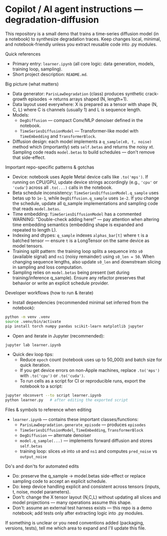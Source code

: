 # Copilot / AI agent instructions — degradation-diffusion

This repository is a small demo that trains a time-series diffusion model (in a notebook) to synthesize degradation traces.
Keep changes local, minimal, and notebook-friendly unless you extract reusable code into .py modules.

Quick references
- Primary entry: `learner.ipynb` (all core logic: data generation, models, training loop, sampling).
- Short project description: `README.md`.

Big picture (what matters)
- Data generator: `ParisLawDegradation` (class) produces synthetic crack-growth episodes → returns arrays shaped (N, length+1).
- Data layout used everywhere: X is prepared as a tensor with shape (N, C, L) where C is channels (usually 1) and L is sequence length.
- Models:
  - `DegDiffusion` — compact Conv/MLP denoiser defined in the notebook.
  - `TimeSeriesDiffusionModel` — Transformer-like model with `TimeEmbedding` and `TransformerBlock`.
- Diffusion design: each model implements a `q_sample(x0, t, noise)` method which (importantly) sets `self.betas` and returns the noisy xt. Sampling code reads `model.betas` to build schedules — don't remove that side-effect.

Important repo-specific patterns & gotchas
- Device: notebook uses Apple Metal device calls like `.to('mps')`. If running on CPU/GPU, update device strings accordingly (e.g., `'cpu'` or `'cuda'`) across all `.to(...)` calls in the notebook.
- Beta schedule inconsistency: `TimeSeriesDiffusionModel.q_sample` uses betas up to `1e-1`, while `DegDiffusion.q_sample` uses `1e-2`. If you change the schedule, update all q_sample implementations and sampling code that reads `model.betas`.
- Time embedding: `TimeSeriesDiffusionModel` has a commented WARNING: "Double-check adding here!" — pay attention when altering time embedding semantics (embedding shape is expanded and repeated to length L).
- Indexing and dtypes: `q_sample` indexes `alphas_bar[t]` where `t` is a batched tensor — ensure `t` is a LongTensor on the same device as model tensors.
- Training split pattern: the training loop splits a sequence into `s0` (available signal) and `ns1` (noisy remainder) using `s0_len = 50`. When changing sequence lengths, also update `s0_len` and downstream slicing in sampling and loss computation.
- Sampling relies on `model.betas` being present (set during training/inference q_sample). Ensure any refactor preserves that behavior or write an explicit schedule provider.

Developer workflows (how to run & iterate)
- Install dependencies (recommended minimal set inferred from the notebook):
```bash
python -m venv .venv
source .venv/bin/activate
pip install torch numpy pandas scikit-learn matplotlib jupyter
```
- Open and iterate in Jupyter (recommended):
```bash
jupyter lab learner.ipynb
```
- Quick dev loop tips:
  - Reduce `epoch` count (notebook uses up to 50_000) and batch size for quick iteration.
  - If you get device errors on non-Apple machines, replace `.to('mps')` with `.to('cpu')` or `.to('cuda')`.
  - To run cells as a script for CI or reproducible runs, export the notebook to a script:
```bash
jupyter nbconvert --to script learner.ipynb
python learner.py   # after editing the exported script
```

Files & symbols to reference when editing
- `learner.ipynb` — contains these important classes/functions:
  - `ParisLawDegradation.generate_episode` — produces `episodes`
  - `TimeSeriesDiffusionModel`, `TimeEmbedding`, `TransformerBlock`
  - `DegDiffusion` — alternate denoiser
  - `model.q_sample(...)` — implements forward diffusion and stores `self.betas`
  - training loop: slices `x0` into `s0` and `ns1` and computes `pred_noise` vs `output_noise`

Do's and don'ts for automated edits
- Do: preserve the q_sample → model.betas side-effect or replace sampling code to accept an explicit schedule.
- Do: keep device handling explicit and consistent across tensors (inputs, t, noise, model parameters).
- Don't: change the X tensor layout (N,C,L) without updating all slices and model projections — many operations assume this shape.
- Don't: assume an external test harness exists — this repo is a demo notebook; add tests only after extracting logic into .py modules.

If something is unclear or you need conventions added (packaging, versions, tests), tell me which area to expand and I'll update this file.
